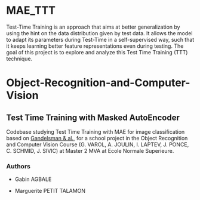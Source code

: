 # MAE_TTT
Test-Time Training is an approach that aims at better generalization by using the hint on the data distribution given by test data. It allows the model to adapt its parameters during Test-Time in a self-supervised way, such that it keeps learning better feature representations even during testing. The goal of this project is to explore and analyze this Test Time Training (TTT) technique.

# Object-Recognition-and-Computer-Vision
## Test Time Training with Masked AutoEncoder

Codebase studying Test Time Training with MAE for image classification based on [Gandelsman & al.](https://arxiv.org/pdf/2209.07522.pdf), for a school project in the Object Recognition and Computer Vision Course (G. VAROL, A. JOULIN, I. LAPTEV, J. PONCE, C. SCHMID, J. SIVIC) at Master 2 MVA at Ecole Normale Superieure. 





### Authors

- Gabin AGBALE

- Marguerite PETIT TALAMON

